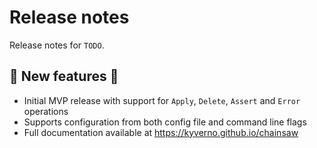 # Release notes

Release notes for `TODO`.

## :dizzy: New features :dizzy:

- Initial MVP release with support for `Apply`, `Delete`, `Assert` and `Error` operations
- Supports configuration from both config file and command line flags
- Full documentation available at https://kyverno.github.io/chainsaw

<!--
## :sparkles: UI changes :sparkles:

## :star: Examples :star:

## :boat: Tutorials :boat:

## :wrench: Fixes :wrench:

## :guitar: Misc :guitar:
-->
